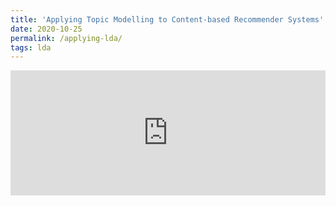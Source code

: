 ```yaml
---
title: 'Applying Topic Modelling to Content-based Recommender Systems'
date: 2020-10-25
permalink: /applying-lda/
tags: lda
---
```

  
<iframe src="https://nbviewer.jupyter.org/github/anla11/anla11.github.io/blob/5cd881f18fa01218a32e204ff4d8c2cf93e8ea4b/_posts/Online_Retail_Content_based_Recommmendation_with_LDA.ipynb"
        onload='javascript:(function(o){o.style.height=o.contentWindow.document.body.scrollHeight+"px";}(this));' 
        style="height:200px;width:100%;border:none;overflow:hidden;"></iframe>
